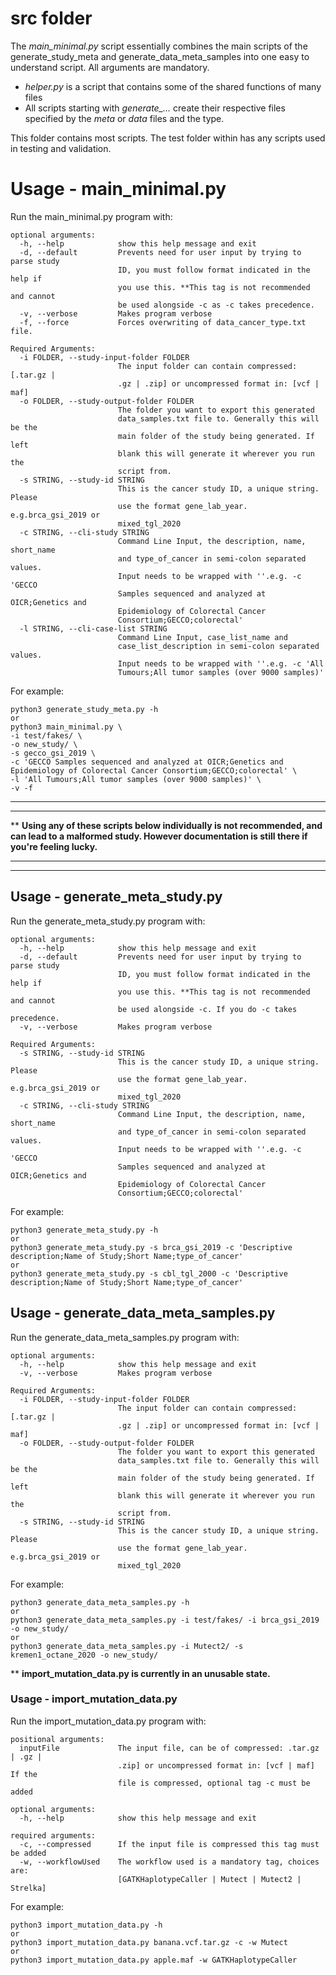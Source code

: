 # src folder
The _main_minimal.py_ script essentially combines the main scripts of the generate_study_meta and generate_data_meta_samples into one easy to understand script. All arguments are mandatory.

* _helper.py_ is a script that contains some of the shared functions of many files
* All scripts starting with _generate\_..._ create their respective files specified by the _meta_ or _data_ files and the type.


This folder contains most scripts. 
The test folder within has any scripts used in testing and validation.

# Usage - main_minimal.py
Run the main_minimal.py program with:

```
optional arguments:
  -h, --help            show this help message and exit
  -d, --default         Prevents need for user input by trying to parse study
                        ID, you must follow format indicated in the help if
                        you use this. **This tag is not recommended and cannot
                        be used alongside -c as -c takes precedence.
  -v, --verbose         Makes program verbose
  -f, --force           Forces overwriting of data_cancer_type.txt file.

Required Arguments:
  -i FOLDER, --study-input-folder FOLDER
                        The input folder can contain compressed: [.tar.gz |
                        .gz | .zip] or uncompressed format in: [vcf | maf]
  -o FOLDER, --study-output-folder FOLDER
                        The folder you want to export this generated
                        data_samples.txt file to. Generally this will be the
                        main folder of the study being generated. If left
                        blank this will generate it wherever you run the
                        script from.
  -s STRING, --study-id STRING
                        This is the cancer study ID, a unique string. Please
                        use the format gene_lab_year. e.g.brca_gsi_2019 or
                        mixed_tgl_2020
  -c STRING, --cli-study STRING
                        Command Line Input, the description, name, short_name
                        and type_of_cancer in semi-colon separated values.
                        Input needs to be wrapped with ''.e.g. -c 'GECCO
                        Samples sequenced and analyzed at OICR;Genetics and
                        Epidemiology of Colorectal Cancer
                        Consortium;GECCO;colorectal'
  -l STRING, --cli-case-list STRING
                        Command Line Input, case_list_name and
                        case_list_description in semi-colon separated values.
                        Input needs to be wrapped with ''.e.g. -c 'All
                        Tumours;All tumor samples (over 9000 samples)'
```

For example:

```
python3 generate_study_meta.py -h
or
python3 main_minimal.py \
-i test/fakes/ \
-o new_study/ \
-s gecco_gsi_2019 \
-c 'GECCO Samples sequenced and analyzed at OICR;Genetics and Epidemiology of Colorectal Cancer Consortium;GECCO;colorectal' \
-l 'All Tumours;All tumor samples (over 9000 samples)' \
-v -f
```
___
___

\*\*
**Using any of these scripts below individually is not recommended, and can lead to a malformed study. However documentation is still there if you're feeling lucky.**
___
___
## Usage - generate_meta_study.py
Run the generate_meta_study.py program with:

```
optional arguments:
  -h, --help            show this help message and exit
  -d, --default         Prevents need for user input by trying to parse study
                        ID, you must follow format indicated in the help if
                        you use this. **This tag is not recommended and cannot
                        be used alongside -c. If you do -c takes precedence.
  -v, --verbose         Makes program verbose

Required Arguments:
  -s STRING, --study-id STRING
                        This is the cancer study ID, a unique string. Please
                        use the format gene_lab_year. e.g.brca_gsi_2019 or
                        mixed_tgl_2020
  -c STRING, --cli-study STRING
                        Command Line Input, the description, name, short_name
                        and type_of_cancer in semi-colon separated values.
                        Input needs to be wrapped with ''.e.g. -c 'GECCO
                        Samples sequenced and analyzed at OICR;Genetics and
                        Epidemiology of Colorectal Cancer
                        Consortium;GECCO;colorectal'
```

For example:

```
python3 generate_meta_study.py -h
or
python3 generate_meta_study.py -s brca_gsi_2019 -c 'Descriptive description;Name of Study;Short Name;type_of_cancer'
or
python3 generate_meta_study.py -s cbl_tgl_2000 -c 'Descriptive description;Name of Study;Short Name;type_of_cancer'
```
## Usage - generate_data_meta_samples.py
Run the generate_data_meta_samples.py program with:

```
optional arguments:
  -h, --help            show this help message and exit
  -v, --verbose         Makes program verbose

Required Arguments:
  -i FOLDER, --study-input-folder FOLDER
                        The input folder can contain compressed: [.tar.gz |
                        .gz | .zip] or uncompressed format in: [vcf | maf]
  -o FOLDER, --study-output-folder FOLDER
                        The folder you want to export this generated
                        data_samples.txt file to. Generally this will be the
                        main folder of the study being generated. If left
                        blank this will generate it wherever you run the
                        script from.
  -s STRING, --study-id STRING
                        This is the cancer study ID, a unique string. Please
                        use the format gene_lab_year. e.g.brca_gsi_2019 or
                        mixed_tgl_2020
```

For example:

```
python3 generate_data_meta_samples.py -h
or
python3 generate_data_meta_samples.py -i test/fakes/ -i brca_gsi_2019 -o new_study/
or
python3 generate_data_meta_samples.py -i Mutect2/ -s kremen1_octane_2020 -o new_study/ 
```
\*\*
**import_mutation_data.py is currently in an unusable state.**
### Usage - import_mutation_data.py
Run the import_mutation_data.py program with:

```
positional arguments:
  inputFile             The input file, can be of compressed: .tar.gz | .gz |
                        .zip] or uncompressed format in: [vcf | maf] If the
                        file is compressed, optional tag -c must be added

optional arguments:
  -h, --help            show this help message and exit

required arguments:
  -c, --compressed      If the input file is compressed this tag must be added
  -w, --workflowUsed    The workflow used is a mandatory tag, choices are:
                        [GATKHaplotypeCaller | Mutect | Mutect2 | Strelka]
```

For example:

```
python3 import_mutation_data.py -h
or
python3 import_mutation_data.py banana.vcf.tar.gz -c -w Mutect
or
python3 import_mutation_data.py apple.maf -w GATKHaplotypeCaller
```